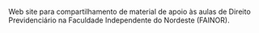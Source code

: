 Web site para compartilhamento de material de apoio às aulas de Direito Previdenciário na Faculdade Independente do Nordeste (FAINOR).
